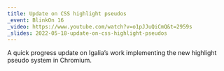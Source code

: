 ```yaml
---
title: Update on CSS highlight pseudos
_event: BlinkOn 16
_video: https://www.youtube.com/watch?v=o1pJJuQiCmQ&t=2959s
_slides: 2022-05-18-update-on-css-highlight-pseudos
---
```


A quick progress update on Igalia’s work implementing the new highlight pseudo system in Chromium.
